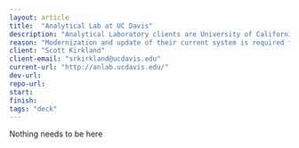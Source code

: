 ```yaml
---
layout: article
title:  "Analytical Lab at UC Davis"
description: "Analytical Laboratory clients are University of California academics, other educational institutions, government agencies, and research-based businesses. In addition to analytical services, the Laboratory provides project assistance in the areas of analytical, agricultural and environmental chemistry. The Laboratory has an educational role, providing training to students and researchers in the operation of a number of analytical methods and instruments."
reason: "Modernization and update of their current system is required for business purposes."
client: "Scott Kirkland"
client-email: "srkirkland@ucdavis.edu"
current-url: "http://anlab.ucdavis.edu/"
dev-url:
repo-url:
start:
finish:
tags: "deck"
---
```


Nothing needs to be here

